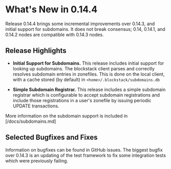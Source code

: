 What's New in 0.14.4
====================

Release 0.14.4 brings some incremental improvements over 0.14.3, and
initial support for subdomains. It does not break consensus; 0.14,
0.14.1, and 0.14.2 nodes are compatible with 0.14.3 nodes.

Release Highlights
--------------------------------

* **Initial Support for Subdomains.**  This release includes initial support for
looking up subdomains. The blockstack client parses and correctly resolves
subdomain entries in zonefiles. This is done on the local client, with a cache
stored (by default) in `<home>/.blockstack/subdomains.db`

* **Simple Subdomain Registrar.** This release includes a simple subdomain
registrar which is configurable to accept subdomain registrations and include
those registrations in a user's zonefile by issuing periodic UPDATE transactions.

More information on the subdomain support is included in [/docs/subdomains.md]

Selected Bugfixes and Fixes
---------------------------

Information on bugfixes can be found in GitHub issues. The biggest bugfix over 0.14.3
is an updating of the test framework to fix some integration tests which were previously
failing.
